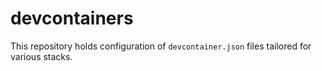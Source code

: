 # devcontainers

This repository holds configuration of `devcontainer.json` files tailored for various stacks.
